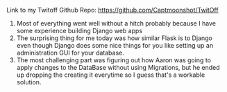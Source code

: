 Link to my Twitoff Github Repo:
https://github.com/Captmoonshot/TwitOff

1. Most of everything went well without a hitch probably because I have some experience building Django web apps
2. The surprising thing for me today was how similar Flask is to Django even though Django does some nice things for you like setting up an administration GUI for your database.  
3. The most challenging part was figuring out how Aaron was going to apply changes to the DataBase without using Migrations, but he ended up dropping the creating it everytime so I guess that's a workable solution.

